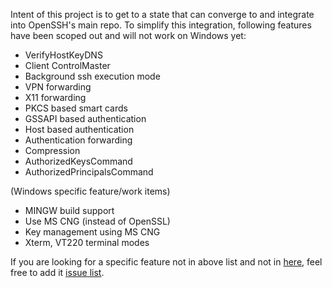 Intent of this project is to get to a state that can converge to and integrate into OpenSSH's main repo. To simplify this integration, following features have been scoped out and will not work on Windows yet:
- VerifyHostKeyDNS
- Client ControlMaster
- Background ssh execution mode
- VPN forwarding
- X11 forwarding
- PKCS based smart cards
- GSSAPI based authentication
- Host based authentication
- Authentication forwarding
- Compression
- AuthorizedKeysCommand
- AuthorizedPrincipalsCommand

(Windows specific feature/work items)
- MINGW build support
- Use MS CNG (instead of OpenSSL)
- Key management using MS CNG
- Xterm, VT220 terminal modes

If you are looking for a specific feature not in above list and not in [here](https://github.com/PowerShell/Win32-OpenSSH/labels/feature%20request), feel free to add it [issue list](https://github.com/PowerShell/Win32-OpenSSH/issues).

